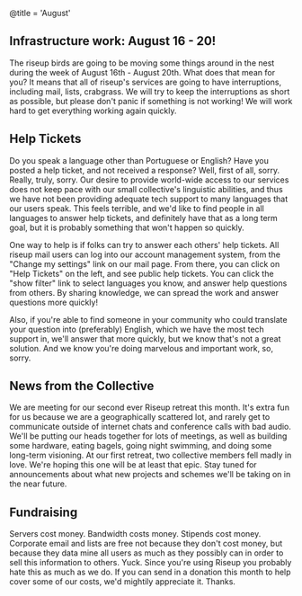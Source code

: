 @title = 'August'

## Infrastructure work: August 16 - 20!

The riseup birds are going to be moving some things around in the nest during the week of August 16th - August 20th. What does that mean for you? It means that all of riseup's services are going to have interruptions, including mail, lists, crabgrass. We will try to keep the interruptions as short as possible, but please don't panic if something is not working! We will work hard to get everything working again quickly.

## Help Tickets

Do you speak a language other than Portuguese or English? Have you posted a help ticket, and not received a response? Well, first of all, sorry. Really, truly, sorry. Our desire to provide world-wide access to our services does not keep pace with our small collective's linguistic abilities, and thus we have not been providing adequate tech support to many languages that our users speak. This feels terrible, and we'd like to find people in all languages to answer help tickets, and definitely have that as a long term goal, but it is probably something that won't happen so quickly.

One way to help is if folks can try to answer each others' help tickets. All riseup mail users can log into our account management system, from the "Change my settings" link on our mail page. From there, you can click on "Help Tickets" on the left, and see public help tickets. You can click the "show filter" link to select languages you know, and answer help questions from others. By sharing knowledge, we can spread the work and answer questions more quickly!

Also, if you're able to find someone in your community who could translate your question into (preferably) English, which we have the most tech support in, we'll answer that more quickly, but we know that's not a great solution. And we know you're doing marvelous and important work, so, sorry.


## News from the Collective

We are meeting for our second ever Riseup retreat this month. It's extra fun for us because we are a geographically scattered lot, and rarely get to communicate outside of internet chats and conference calls with bad audio. We'll be putting our heads together for lots of meetings, as well as building some hardware, eating bagels, going night swimming, and doing some long-term visioning. At our first retreat, two collective members fell madly in love. We're hoping this one will be at least that epic. Stay tuned for announcements about what new projects and schemes we'll be taking on in the near future.

## Fundraising

Servers cost money. Bandwidth costs money. Stipends cost money. Corporate email and lists are free not because they don't cost money, but because they data mine all users as much as they possibly can in order to sell this information to others. Yuck. Since you're using Riseup you probably hate this as much as we do. If you can send in a donation this month to help cover some of our costs, we'd mightily appreciate it. Thanks.
